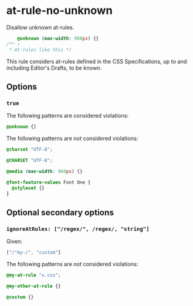 # at-rule-no-unknown

Disallow unknown at-rules.

```css
    @unknown (max-width: 960px) {}
/** ↑
 * At-rules like this */
```

This rule considers at-rules defined in the CSS Specifications, up to and including Editor's Drafts, to be known.

## Options

### `true`

The following patterns are considered violations:

```css
@unknown {}
```

The following patterns are *not* considered violations:

```css
@charset "UTF-8";
```

```css
@CHARSET "UTF-8";
```

```css
@media (max-width: 960px) {}
```

```css
@font-feature-values Font One {
  @styleset {}
}
```

## Optional secondary options

### `ignoreAtRules: ["/regex/", /regex/, "string"]`

Given:

```js
["/^my-/", "custom"]
```

The following patterns are *not* considered violations:

```css
@my-at-rule "x.css";
```

```css
@my-other-at-rule {}
```

```css
@custom {}
```
